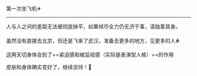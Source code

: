 第一次坐飞机✈

****
人与人之间的差距无法被彻底抹平，如果倾尽全力仍无济于事，请独善其身。

虽然没有直接去北京，但还是飞来了武汉，准备去更多的地方，见更多的人⛹

这两天切身体会到了==紧迫感和被监视感（实际是表演型人格）==的作用

皮肤和身体确实变好了，继续坚持！💪